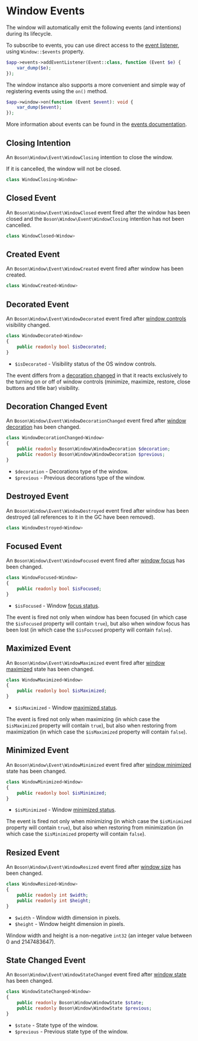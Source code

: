 
# Window Events

<primary-label ref="events"/>
<show-structure for="chapter" depth="2"/>

The window will automatically emit the following events (and intentions)
during its lifecycle.

To subscribe to events, you can use direct access to the
<a href="events.md#event-listener">event listener</a>, using
`Window::$events` property.

```php
$app->events->addEventListener(Event::class, function (Event $e) {
    var_dump($e);
});
```

The window instance also supports a more convenient and simple way of
registering events using the `on()` method.

```php
$app->window->on(function (Event $event): void {
    var_dump($event);
});
```

<note>
More information about events can be found in the <a href="events.md">events 
documentation</a>.
</note>

## Closing Intention
<secondary-label ref="intention"/>

An `Boson\Window\Event\WindowClosing` intention to close the window.

<tip>
If it is cancelled, the window will not be closed.
</tip>

```php
class WindowClosing<Window>
```

## Closed Event
<secondary-label ref="event"/>

An `Boson\Window\Event\WindowClosed` event fired after the window has been
closed and the `Boson\Window\Event\WindowClosing` intention has not been
cancelled.

```php
class WindowClosed<Window>
```

## Created Event
<secondary-label ref="event"/>

An `Boson\Window\Event\WindowCreated` event fired after window has been created.

```php
class WindowCreated<Window>
```

## Decorated Event
<secondary-label ref="event"/>

An `Boson\Window\Event\WindowDecorated` event fired after
<a href="window.md#decorations">window controls</a> visibility changed.

```php
class WindowDecorated<Window> 
{
    public readonly bool $isDecorated;
}
```

- `$isDecorated` - Visibility status of the OS window controls.

<note>
The event differs from a 
<a href="window-events.md#decoration-changed-event">decoration changed</a> in 
that it reacts exclusively to the turning on or off of window controls 
(minimize, maximize, restore, close buttons and title bar) visibility.
</note>

## Decoration Changed Event
<secondary-label ref="event"/>

An `Boson\Window\Event\WindowDecorationChanged` event fired after
<a href="window.md#decorations">window decoration</a> has been changed.

```php
class WindowDecorationChanged<Window> 
{
    public readonly Boson\Window\WindowDecoration $decoration;
    public readonly Boson\Window\WindowDecoration $previous;
}
```

- `$decoration` - Decorations type of the window.
- `$previous` - Previous decorations type of the window.

## Destroyed Event
<secondary-label ref="event"/>

An `Boson\Window\Event\WindowDestroyed` event fired after window has 
been destroyed (all references to it in the GC have been removed).

```php
class WindowDestroyed<Window>
```


## Focused Event
<secondary-label ref="event"/>

An `Boson\Window\Event\WindowFocused` event fired after
<a href="window.md#focus">window focus</a> has been changed.

```php
class WindowFocused<Window> 
{
    public readonly bool $isFocused;
}
```


- `$isFocused` - Window <a href="window.md#focus">focus status</a>.

<note>
The event is fired not only when window has been focused (in which case the 
<code>$isFocused</code> property will contain <code>true</code>), but also 
when window focus has been lost (in which case the <code>$isFocused</code> 
property will contain <code>false</code>).
</note>

## Maximized Event
<secondary-label ref="event"/>

An `Boson\Window\Event\WindowMaximized` event fired after
<a href="window.md#maximize">window maximized</a> state has been changed.

```php
class WindowMaximized<Window> 
{
    public readonly bool $isMaximized;
}
```

- `$isMaximized` - Window <a href="window.md#maximize">maximized status</a>.

<note>
The event is fired not only when maximizing (in which case the 
<code>$isMaximized</code> property will contain <code>true</code>), but also 
when restoring from maximization (in which case the <code>$isMaximized</code> 
property will contain <code>false</code>).
</note>

## Minimized Event
<secondary-label ref="event"/>

An `Boson\Window\Event\WindowMinimized` event fired after
<a href="window.md#minimize">window minimized</a> state has been changed.

```php
class WindowMinimized<Window> 
{
    public readonly bool $isMinimized;
}
```

- `$isMinimized` - Window <a href="window.md#minimize">minimized status</a>.

<note>
The event is fired not only when minimizing (in which case the 
<code>$isMinimized</code> property will contain <code>true</code>), but also when 
restoring from minimization (in which case the <code>$isMinimized</code> 
property will contain <code>false</code>).
</note>

## Resized Event
<secondary-label ref="event"/>

An `Boson\Window\Event\WindowResized` event fired after
<a href="window.md#size">window size</a> has been changed.

```php
class WindowResized<Window> 
{
    public readonly int $width;
    public readonly int $height;
}
```

- `$width` - Window width dimension in pixels.
- `$height` - Window height dimension in pixels.

<tip>
Window width and height is a non-negative <code>int32</code> (an integer value 
between 0 and 2147483647).
</tip>

## State Changed Event
<secondary-label ref="event"/>

An `Boson\Window\Event\WindowStateChanged` event fired after
<a href="window.md#state">window state</a> has been changed.

```php
class WindowStateChanged<Window> 
{
    public readonly Boson\Window\WindowState $state;
    public readonly Boson\Window\WindowState $previous;
}
```

- `$state` - State type of the window.
- `$previous` - Previous state type of the window.
